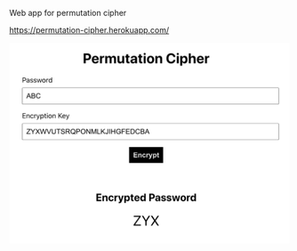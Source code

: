 Web app for permutation cipher

https://permutation-cipher.herokuapp.com/

![App screenshot](app-screenshot.png?raw=true "Title")
